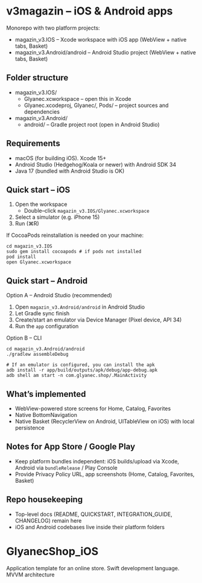 # v3magazin – iOS & Android apps

Monorepo with two platform projects:

- magazin_v3.IOS – Xcode workspace with iOS app (WebView + native tabs, Basket)
- magazin_v3.Android/android – Android Studio project (WebView + native tabs, Basket)

## Folder structure

- magazin_v3.IOS/
  - Glyanec.xcworkspace – open this in Xcode
  - Glyanec.xcodeproj, Glyanec/, Pods/ – project sources and dependencies
- magazin_v3.Android/
  - android/ – Gradle project root (open in Android Studio)

## Requirements

- macOS (for building iOS). Xcode 15+
- Android Studio (Hedgehog/Koala or newer) with Android SDK 34
- Java 17 (bundled with Android Studio is OK)

## Quick start – iOS

1) Open the workspace
   - Double–click `magazin_v3.IOS/Glyanec.xcworkspace`
2) Select a simulator (e.g. iPhone 15)
3) Run (⌘R)

If CocoaPods reinstallation is needed on your machine:

```
cd magazin_v3.IOS
sudo gem install cocoapods # if pods not installed
pod install
open Glyanec.xcworkspace
```

## Quick start – Android

Option A – Android Studio (recommended)
1) Open `magazin_v3.Android/android` in Android Studio
2) Let Gradle sync finish
3) Create/start an emulator via Device Manager (Pixel device, API 34)
4) Run the `app` configuration

Option B – CLI

```
cd magazin_v3.Android/android
./gradlew assembleDebug

# If an emulator is configured, you can install the apk
adb install -r app/build/outputs/apk/debug/app-debug.apk
adb shell am start -n com.glyanec.shop/.MainActivity
```

## What’s implemented

- WebView-powered store screens for Home, Catalog, Favorites
- Native BottomNavigation
- Native Basket (RecyclerView on Android, UITableView on iOS) with local persistence

## Notes for App Store / Google Play

- Keep platform bundles independent: iOS builds/upload via Xcode, Android via `bundleRelease` / Play Console
- Provide Privacy Policy URL, app screenshots (Home, Catalog, Favorites, Basket)

## Repo housekeeping

- Top-level docs (README, QUICKSTART, INTEGRATION_GUIDE, CHANGELOG) remain here
- iOS and Android codebases live inside their platform folders

# GlyanecShop_iOS

Application template for an online store.
Swift development language.
MVVM architecture